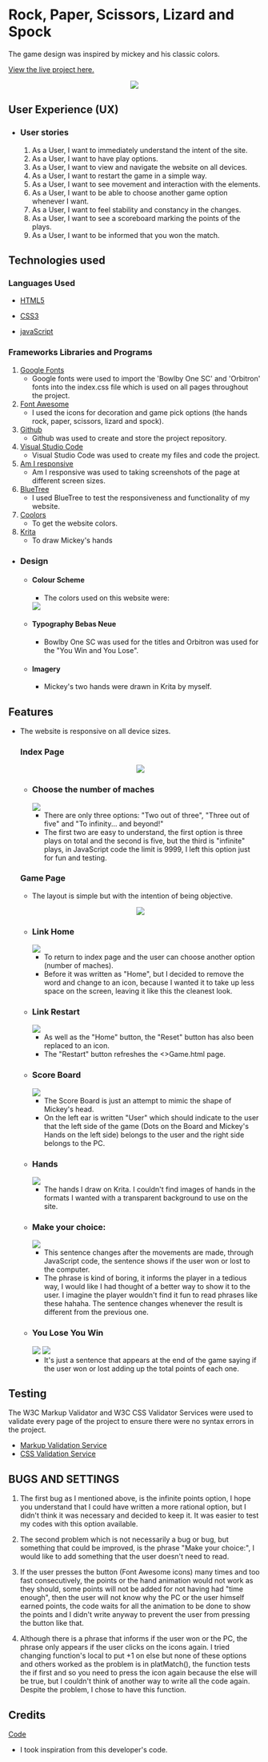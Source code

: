 # Rock, Paper, Scissors, Lizard and Spock

The game design was inspired by mickey and his classic colors.

[View the live project here.](https://kroutm.github.io/RockPaperScissorsLizardSpock/)
<p align="center"><img src="screenshots/FireShot Capture 074 - Am I Responsive_ - ui.dev.png"></p>

## User Experience (UX)

-   ### User stories

    1. As a User, I want to immediately understand the intent of the site.
    2. As a User, I want to have play options.
    3. As a User, I want to view and navigate the website on all devices.
    4. As a User, I want to restart the game in a simple way.
    5. As a User, I want to see movement and interaction with the elements.
    6. As a User, I want to be able to choose another game option whenever I want.
    7. As a User, I want to feel stability and constancy in the changes.
    8. As a User, I want to see a scoreboard marking the points of the plays.
    9. As a User, I want to be informed that you won the match.

## Technologies used

### Languages Used

- [HTML5](https://en.wikipedia.org/wiki/HTML5)

- [CSS3](https://en.wikipedia.org/wiki/CSS)

- [javaScript](https://en.wikipedia.org/wiki/JavaScript)

### Frameworks Libraries and Programs

1. [Google Fonts](https://fonts.google.com/)
    - Google fonts were used to import the 'Bowlby One SC' and 'Orbitron' fonts into the index.css file which is used on all pages throughout the project.
1. [Font Awesome](https://fontawesome.com/)
    - I used the icons for decoration and game pick options (the hands rock, paper, scissors, lizard and spock).
1. [Github](https://github.com/)
    - Github was used to create and store the project repository.
1. [Visual Studio Code](https://code.visualstudio.com/)
    - Visual Studio Code was used to create my files and code the project.
1. [Am I responsive](http://ami.responsivedesign.is/)
    - Am I responsive was used to taking screenshots of the page at different screen sizes.
1. [BlueTree](https://bluetree.ai/screenfly/)
    - I used BlueTree to test the responsiveness and functionality of my website.
1. [Coolors](https://coolors.co/)
    - To get the website colors.
1. [Krita](https://krita.org/en/)
    - To draw Mickey's hands

-   ### Design
    -   #### Colour Scheme
        -   The colors used on this website were:
        <img src="screenshots/Mickey.png">

    -   #### Typography Bebas Neue
        -   Bowlby One SC was used for the titles and Orbitron was used for the "You Win and You Lose".

    -   #### Imagery
        -   Mickey's two hands were drawn in Krita by myself.

## Features
- The website is responsive on all device sizes.

    ### Index Page
    <p align="center"><img src="screenshots/FireShot Capture 074 - Am I Responsive_ - ui.dev.png"></p>

    - ### Choose the number of maches
        <img src="screenshots/Number of maches.PNG">

        - There are only three options: "Two out of three", "Three out of five" and "To infinity... and beyond!"
        - The first two are easy to understand, the first option is three plays on total and the second is five, but the third is "infinite" plays, in JavaScript code the limit is 9999, I left this option just for fun and testing.

    ### Game Page
    - The layout is simple but with the intention of being objective.

    <p align="center"><img src="screenshots/FireShot Capture 073 - Am I Responsive_ - ui.dev.png"></p>

    - ### Link Home
        <img src="screenshots/Home.png">

        - To return to index page and the user can choose another option (number of maches).
        - Before it was written as "Home", but I decided to remove the word and change to an icon, because I wanted it to take up less space on the screen, leaving it like this the cleanest look.

    - ### Link Restart
        <img src="screenshots/Restart.png">

        - As well as the "Home" button, the "Reset" button has also been replaced to an icon.
        - The "Restart" button refreshes the <>Game.html page.

    - ### Score Board
        <img src="screenshots/Score Board.png">

        - The Score Board is just an attempt to mimic the shape of Mickey's head.
        - On the left ear is written "User" which should indicate to the user that the left side of the game (Dots on the Board and Mickey's Hands on the left side) belongs to the user and the right side belongs to the PC.

    - ### Hands
        <img src="screenshots/Hands.png">

        - The hands I draw on Krita. I couldn't find images of hands in the formats I wanted with a transparent background to use on the site.

    - ### Make your choice:
        <img src="screenshots/Make your choice.png">

        - This sentence changes after the movements are made, through JavaScript code, the sentence shows if the user won or lost to the computer.
        - The phrase is kind of boring, it informs the player in a tedious way, I would like I had thought of a better way to show it to the user. I imagine the player wouldn't find it fun to read phrases like these hahaha. The sentence changes whenever the result is different from the previous one.

    - ### You Lose You Win
        <img src="screenshots/Lose.png">
        <img src="screenshots/Win.png">

        - It's just a sentence that appears at the end of the game saying if the user won or lost adding up the total points of each one.

## Testing
The W3C Markup Validator and W3C CSS Validator Services were used to validate every page of the project to ensure there were no syntax errors in the project.

- [Markup Validation Service](https://validator.w3.org/)
- [CSS Validation Service](https://jigsaw.w3.org/css-validator/)

## BUGS AND SETTINGS

1. The first bug as I mentioned above, is the infinite points option, I hope you understand that I could have written a more rational option, but I didn't think it was necessary and decided to keep it. It was easier to test my codes with this option available.

2. The second problem which is not necessarily a bug or bug, but something that could be improved, is the phrase "Make your choice:", I would like to add something that the user doesn't need to read.

3. If the user presses the button (Font Awesome icons) many times and too fast consecutively, the points or the hand animation would not work as they should, some points will not be added for not having had "time enough", then the user will not know why the PC or the user himself earned points, the code waits for all the animation to be done to show the points and I didn't write anyway to prevent the user from pressing the button like that.

4. Although there is a phrase that informs if the user won or the PC, the phrase only appears if the user clicks on the icons again. I tried changing function's local to put +1 on else but none of these options and others worked as the problem is in platMatch(), the function tests the if first and so you need to press the icon again because the else will be true, but I couldn't think of another way to write all the code again. Despite the problem, I chose to have this function.

## Credits

[Code](https://github.com/developedbyed/rock-paper-scissor)
+ I took inspiration from this developer's code.